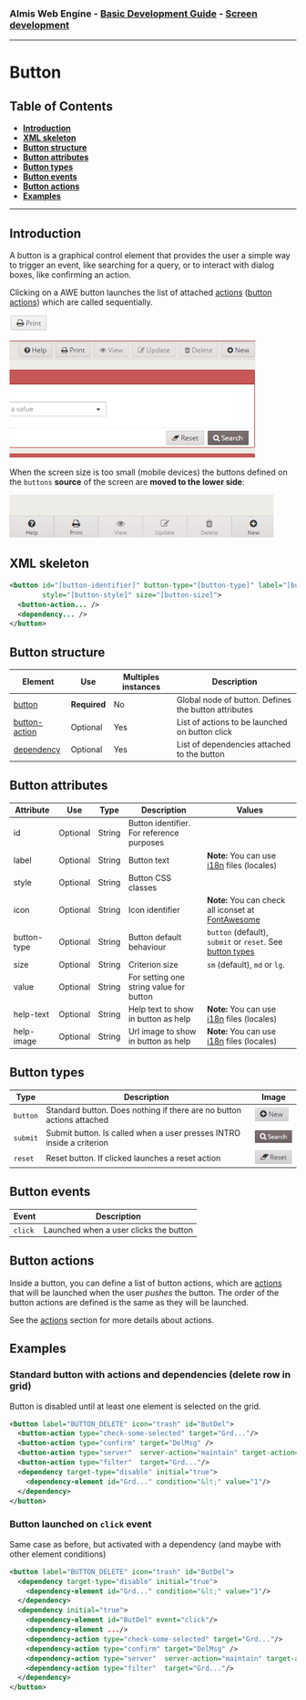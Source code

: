 ### Almis Web Engine - [Basic Development Guide](basic-developer-guide.md) - **[Screen development](basic-screen-development.md)**

---

# **Button**

## Table of Contents

* **[Introduction](#introduction)**
* **[XML skeleton](#xml-skeleton)**
* **[Button structure](#button-structure)**
* **[Button attributes](#button-attributes)**
* **[Button types](#button-types)**
* **[Button events](#button-events)**
* **[Button actions](#button-actions)**
* **[Examples](#examples)**

---

## Introduction

A button is a graphical control element that provides the user a simple way to trigger an event, like searching for a query, or to interact with dialog boxes, like confirming an action.

Clicking on a AWE button launches the list of attached [actions](actions.md) ([button actions](#button-actions)) which are called sequentially.

![Boton](images/Boton.png)

![Botones](images/Botones.png)


When the screen size is too small (mobile devices) the buttons defined on the `buttons` **source** of the screen are **moved to the lower side**:

![Botones_movil](images/Botones_movil.png)

## XML skeleton

```xml 
<button id="[button-identifier]" button-type="[button-type]" label="[button-label]" icon="[button-icon]" 
        style="[button-style]" size="[button-size]">
  <button-action... />
  <dependency... />
</button>
```

## Button structure

| Element     | Use      | Multiples instances    | Description                                        |
| ----------- | ---------|------------------------|----------------------------------------------------|
| [button](#button-attributes) | **Required** | No | Global node of button. Defines the button attributes |
| [button-action](#button-actions) | Optional | Yes | List of actions to be launched on button click |
| [dependency](dependencies.md) | Optional | Yes | List of dependencies attached to the button |

## Button attributes

| Attribute   | Use      | Type      |  Description                    |   Values                                           |
| ----------- | ---------|-----------|---------------------------------|----------------------------------------------------|
| id          | Optional | String    | Button identifier. For reference purposes |                                          |
| label       | Optional | String    | Button text                     | **Note:** You can use [i18n](i18n-internationalization.md) files (locales)          |
| style       | Optional | String    | Button CSS classes              |                                                    |
| icon        | Optional | String    | Icon identifier                 | **Note:** You can check all iconset at [FontAwesome](http://fontawesome.io/icons/) |
| button-type | Optional | String    | Button default behaviour        | `button` (default), `submit` or `reset`. See [button types](#button-types) |
| size        | Optional     | String    | Criterion size              | `sm` (default), `md` or `lg`.                      |
| value | Optional     | String    | For setting one string value for button |  |
| help-text | Optional     | String | Help text to show in button as help | **Note:** You can use [i18n](i18n-internationalization.md) files (locales)          |
| help-image | Optional     | String | Url image to show in button as help | **Note:** You can use [i18n](i18n-internationalization.md) files (locales)|

## Button types

| Type   | Description                   |   Image                                                                    |
| ------ | ----------------------------- | -------------------------------------------------------------------------- |
|`button`| Standard button. Does nothing if there are no button actions attached | ![Button](images/Button.png)       |
|`submit`| Submit button. Is called when a user presses INTRO inside a criterion | ![Submit](images/Submit.png)       |
|`reset` | Reset button. If clicked launches a reset action | ![Reset](images/Reset.png)         |

## Button events

| Event   | Description                                                                  |
| ------- | ---------------------------------------------------------------------------- |
| `click` | Launched when a user clicks the button                                       |

## Button actions

Inside a button, you can define a list of button actions, which are [actions](actions.md) that will be launched when the user *pushes* the button. The order of the button actions are defined is the same as they will be launched.

See the [actions](actions.md) section for more details about actions.

## Examples

### Standard button with actions and dependencies (delete row in grid)

Button is disabled until at least one element is selected on the grid.

```xml 
<button label="BUTTON_DELETE" icon="trash" id="ButDel">
  <button-action type="check-some-selected" target="Grd..."/>
  <button-action type="confirm" target="DelMsg" />
  <button-action type="server"  server-action="maintain" target-action="...Del"/>
  <button-action type="filter"  target="Grd..."/>
  <dependency target-type="disable" initial="true">
    <dependency-element id="Grd..." condition="&lt;" value="1"/>
  </dependency>
</button>
```

### Button launched on `click` event

Same case as before, but activated with a dependency (and maybe with other element conditions)

```xml 
<button label="BUTTON_DELETE" icon="trash" id="ButDel">
  <dependency target-type="disable" initial="true">
    <dependency-element id="Grd..." condition="&lt;" value="1"/>
  </dependency>
  <dependency initial="true">
    <dependency-element id="ButDel" event="click"/>
    <dependency-element .../>
    <dependency-action type="check-some-selected" target="Grd..."/>
    <dependency-action type="confirm" target="DelMsg" />
    <dependency-action type="server"  server-action="maintain" target-action="...Del"/>
    <dependency-action type="filter"  target="Grd..."/>
  </dependency>
</button>
```
